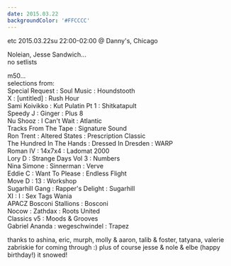 ```yaml
---
date: 2015.03.22
backgroundColor: '#FFCCCC'
---
```


etc 2015.03.22su 22:00-02:00 @ Danny's, Chicago  

Noleian, Jesse Sandwich...  
no setlists  

m50...  
selections from:  
Special Request : Soul Music : Houndstooth  
X : \[untitled\] : Rush Hour  
Sami Koivikko : Kut Pulatin Pt 1 : Shitkatapult  
Speedy J : Ginger : Plus 8  
Nu Shooz : I Can't Wait : Atlantic  
Tracks From The Tape : Signature Sound  
Ron Trent : Altered States : Prescription Classic  
The Hundred In The Hands : Dressed In Dresden : WARP  
Roman IV : 14x7x4 : Ladomat 2000  
Lory D : Strange Days Vol 3 : Numbers  
Nina Simone : Sinnerman : Verve  
Eddie C : Want To Please : Endless Flight  
Move D : 13 : Workshop  
Sugarhill Gang : Rapper's Delight : Sugarhill  
XI : I : Sex Tags Wania  
APACZ Bosconi Stallions : Bosconi  
Nocow : Zathdax : Roots United  
Classics v5 : Moods & Grooves  
Gabriel Ananda : wegeschwindel : Trapez  


thanks to ashina, eric, murph, molly & aaron, talib & foster, tatyana, valerie zabriskie for coming through :) plus of course jesse & nole & elbe (happy birthday!) it snowed!